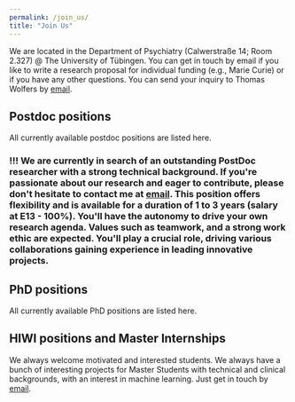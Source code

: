 ```yaml
---
permalink: /join_us/
title: "Join Us"
---
```


We are located in the Department of Psychiatry (Calwerstraße 14; Room 2.327) @ The University of Tübingen. You can get in touch by email if you like to write a research proposal for individual funding (e.g., Marie Curie) or if you have any other questions. You can send your inquiry to Thomas Wolfers by [email](mailto:dr.thomas.wolfers@gmail.com).

## Postdoc positions
All currently available postdoc positions are listed here.

### !!! We are currently in search of an outstanding PostDoc researcher with a strong technical background. If you're passionate about our research and eager to contribute, please don't hesitate to contact me at [email](mailto:dr.thomas.wolfers@gmail.com). This position offers flexibility and is available for a duration of 1 to 3 years (salary at E13 - 100%). You'll have the autonomy to drive your own research agenda. Values such as teamwork, and a strong work ethic are expected. You'll play a crucial role, driving various collaborations gaining experience in leading innovative projects.

## PhD positions
All currently available PhD positions are listed here.

## HIWI positions and Master Internships
We always welcome motivated and interested students. We always have a bunch of interesting projects for Master Students with technical and clinical backgrounds, with an interest in machine learning. Just get in touch by [email](mailto:dr.thomas.wolfers@gmail.com).
